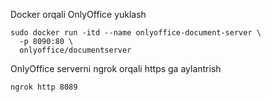 Docker orqali OnlyOffice yuklash
```
sudo docker run -itd --name onlyoffice-document-server \
  -p 8090:80 \
  onlyoffice/documentserver
```
OnlyOffice serverni ngrok orqali https ga aylantrish
```
ngrok http 8089
```
